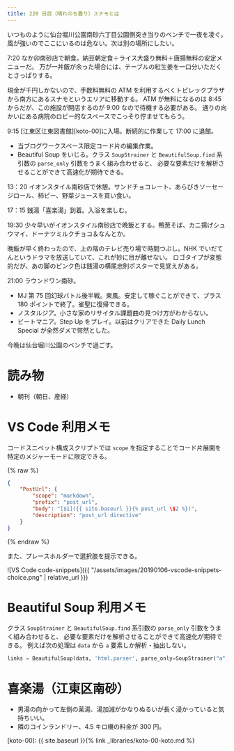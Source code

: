 ```yaml
---
title: 220 日目（晴れのち曇り）スナモとは
---
```


いつものように仙台堀川公園南砂六丁目公園側突き当りのベンチで一夜を凌ぐ。
風が強いのでここにいるのは危ない。次は別の場所にしたい。

7:20 なか卯南砂店で朝食。納豆朝定食＋ライス大盛り無料＋唐揚無料の安定メニューだ。
万が一丼飯が余った場合には、テーブルの紅生姜を一口分いただくとさっぱりする。

現金が千円しかないので、手数料無料の ATM を利用するべくトピレックプラザから南方にあるスナモというエリアに移動する。
ATM が無料になるのは 8:45 からだが、この施設が開店するのが 9:00 なので待機する必要がある。
通りの向かいにある病院のロビー的なスペースでこっそり佇ませてもらう。

9:15 [江東区江東図書館][koto-00]に入場。断続的に作業して 17:00 に退館。
* 当ブログワークスペース限定コード片の編集作業。
* Beautiful Soup をいじる。クラス `SoupStrainer` と `BeautifulSoup.find` 系引数の `parse_only` 引数をうまく組み合わせると、
  必要な要素だけを解析させることができて高速化が期待できる。

13：20 イオンスタイル南砂店で休憩。サンドチョコレート、あらびきソーセージロール、柿ピー、野菜ジュースを買い食い。

17：15 銭湯「喜楽湯」到着。入浴を楽しむ。

19:30 少々早いがイオンスタイル南砂店で晩飯とする。鴨葱そば、カニ揚げシュウマイ、ドーナツミルクチョコ＆なんとか。

晩飯が早く終わったので、上の階のテレビ売り場で時間つぶし。NHK でいだてんというドラマを放送していて、これが妙に目が離せない。
ロゴタイプが変態的だが、あの脚のピンク色は銭湯の横尾忠則ポスターで見覚えがある。

21:00 ラウンドワン南砂。
* MJ 第 75 回幻球バトル後半戦。東風。安定して稼ぐことができて、プラス 180 ポイントで終了。雀聖に復帰できる。
* ノスタルジア。小さな家のリサイタル課題曲の見つけ方がわからない。
* ビートマニア。Step Up をプレイ。以前はクリアできた Daily Lunch Special が全然ダメで愕然とした。

今晩は仙台堀川公園のベンチで過ごす。

# 読み物

* 朝刊（朝日、産経）

# VS Code 利用メモ

コードスニペット構成スクリプトでは `scope` を指定することでコード片展開を特定のメジャーモードに限定できる。

{% raw %}
```json
{
    "PostUrl": {
        "scope": "markdown",
        "prefix": "post_url",
        "body": "[$1]({{ site.baseurl }}{% post_url \$2 %})",
        "description": "post_url directive"
    }
}
```
{% endraw %}

また、プレースホルダーで選択肢を提示できる。

![VS Code code-snippets]({{ "/assets/images/20190106-vscode-snippets-choice.png" | relative_url }})

# Beautiful Soup 利用メモ

クラス `SoupStrainer` と `BeautifulSoup.find` 系引数の `parse_only` 引数をうまく組み合わせると、
必要な要素だけを解析させることができて高速化が期待できる。
例えば次の処理は `data` から `a` 要素しか解析・抽出しない。

```python
links = BeautifulSoup(data, 'html.parser', parse_only=SoupStrainer("a"))
```

# 喜楽湯（江東区南砂）

* 男湯の向かって左側の薬湯、湯加減がかなりぬるいが長く浸かっていると気持ちいい。
* 隣のコインランドリー、4.5 キロ機の料金が 300 円。

[koto-00]: {{ site.baseurl }}{% link _libraries/koto-00-koto.md %}
